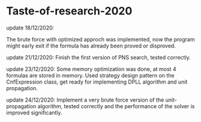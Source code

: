 # Taste-of-research-2020

update 18/12/2020:

The brute force with optimized approch was implemented, now the program might early exit if the formula has already been 
proved or disproved.

update 21/12/2020:
Finish the first version of PNS search, tested correctly.

update 23/12/2020:
Some memory optimization was done, at most 4 formulas are stored in memory. Used strategy design pattern on the CnfExpression class,
get ready for implementing DPLL algorithm and unit propagation.

update 24/12/2020:
Implement a very brute force version of the unit-propagation algorithm, tested correctly and the performance of the solver is improved
significantly. 


